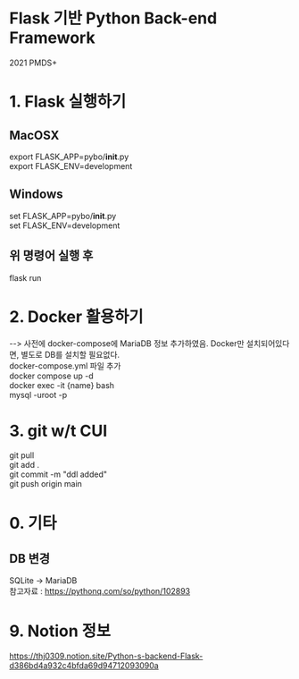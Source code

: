 # Flask 기반 Python Back-end Framework
2021 PMDS+

# 1. Flask 실행하기
## MacOSX
export FLASK_APP=pybo/__init__.py <br/>
export FLASK_ENV=development

## Windows
set FLASK_APP=pybo/__init__.py<br/>
set FLASK_ENV=development

## 위 명령어 실행 후
flask run


# 2. Docker 활용하기
--> 사전에 docker-compose에 MariaDB 정보 추가하였음. Docker만 설치되어있다면, 별도로 DB를 설치할 필요없다.<br/>
docker-compose.yml 파일 추가<br/>
docker compose up -d<br/>
docker exec -it {name} bash<br/>
mysql -uroot -p


# 3. git w/t CUI
git pull<br/>
git add .<br/>
git commit -m "ddl added"<br/>
git push origin main



# 0. 기타
## DB 변경
SQLite -> MariaDB<br/>
참고자료 : https://pythonq.com/so/python/102893


# 9. Notion 정보
https://thj0309.notion.site/Python-s-backend-Flask-d386bd4a932c4bfda69d94712093090a
